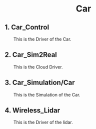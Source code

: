 # <center> Car </center>
 
## 1. Car_Control
&emsp;&emsp;This is the Driver of the Car.

## 2. Car_Sim2Real
&emsp;&emsp;This is the Cloud Driver.

## 3. Car_Simulation/Car
&emsp;&emsp;This is the Simulation of the Car.

## 4. Wireless_Lidar
&emsp;&emsp;This is the Driver of the lidar.



